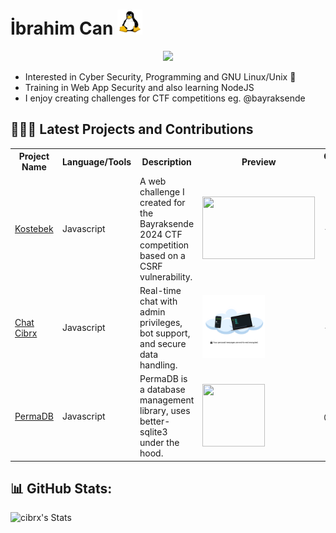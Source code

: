 # İbrahim Can <img src="https://github.com/LegendMan46/LegendMan46/blob/main/linux_tux_penguin%20(1).png" width=40 height=40>

<p align="center">
  <!-- Typing SVG by DenverCoder1 - https://github.com/DenverCoder1/readme-typing-svg -->
  <a href="https://github.com/DenverCoder1/readme-typing-svg">
    <img src="https://readme-typing-svg.demolab.com/?lines=;I%27m%20interested%20in%3A%3BWeb%20Application%20Security%3BWeb%20Development%3BNode%20JS%3BPHP%3B&font=Fira%20Code&duration=4000&center=true&width=440&height=45&color=20C20E&vCenter=true&pause=300&size=22" /></a>
</p>

- Interested in Cyber Security, Programming and GNU Linux/Unix 🐧
- Training in Web App Security and also learning NodeJS
- I enjoy creating challenges for CTF competitions eg. @bayraksende


## 👩🏻‍💻 Latest Projects and Contributions

<table>
  <tr>
    <th>Project Name</th>
    <th>Language/Tools</th>
    <th>Description</th>
    <th>Preview</th>
    <th>Contributed With</th>
    <th>Date</th>
  </tr>
  <tr>
    <td>
      <a href="https://github.com/LegendMan46/kostebek">Kostebek</a>
    </td>
    <td>
      <span>Javascript</span>
    </td>
    <td>
      <span>A web challenge I created for the Bayraksende 2024 CTF competition based on a CSRF vulnerability.</span>
    </td>
    <td>
      <img src="https://i.ytimg.com/vi/AifEHS2qxbE/hqdefault.jpg" width="180" height="100">
    </td>
    <td width=10>-</td>
    <td>May 25, 2024</td>
  </tr>
  <tr>
    <td>
      <a href="https://github.com/LegendMan46/ChatCibrx">Chat Cibrx</a>
    </td>
    <td>
      <span>Javascript</span>
    </td>
    <td>
      <span>Real-time chat with admin privileges, bot support, and secure data handling.</span>
    </td>
    <td>
      <img src="https://github.com/LegendMan46/ChatCibrx/raw/master/public/img/indexAd.png" width="100" height="100">
    </td>
    <td width=10>-</td>
    <td>Feb 24, 2024</td>
  </tr>
  <tr>
    <td>
      <a href="https://github.com/LegendMan46/PermaDB">PermaDB</a>
    </td>
    <td>
      <span>Javascript</span>
    </td>
    <td>
      <span>PermaDB is a database management library, uses better-sqlite3 under the hood.</span>
    </td>
    <td>
      <img src="https://avatars.githubusercontent.com/u/126991413?v=4" width="100" height="100">
    </td>
    <td width=10>@rednexie</td>
    <td>Oct 13, 2023</td>
  </tr>
</table>

## 📊 GitHub Stats:
![cibrx's Stats](https://github-readme-stats.vercel.app/api?username=cibrx&theme=tokyonight&show_icons=true&hide_border=true&count_private=true)


